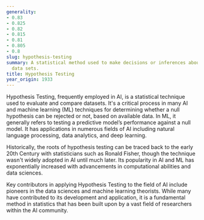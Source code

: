 ```yaml
---
generality:
- 0.83
- 0.825
- 0.82
- 0.815
- 0.81
- 0.805
- 0.8
slug: hypothesis-testing
summary: A statistical method used to make decisions or inferences about one or more
  data sets.
title: Hypothesis Testing
year_origin: 1933
---
```


Hypothesis Testing, frequently employed in AI, is a statistical technique used to evaluate and compare datasets. It's a critical process in many AI and machine learning (ML) techniques for determining whether a null hypothesis can be rejected or not, based on available data. In ML, it generally refers to testing a predictive model’s performance against a null model. It has applications in numerous fields of AI including natural language processing, data analytics, and deep learning.

Historically, the roots of hypothesis testing can be traced back to the early 20th Century with statisticians such as Ronald Fisher, though the technique wasn't widely adopted in AI until much later. Its popularity in AI and ML has exponentially increased with advancements in computational abilities and data sciences.

Key contributors in applying Hypothesis Testing to the field of AI include pioneers in the data sciences and machine learning theorists. While many have contributed to its development and application, it is a fundamental method in statistics that has been built upon by a vast field of researchers within the AI community.